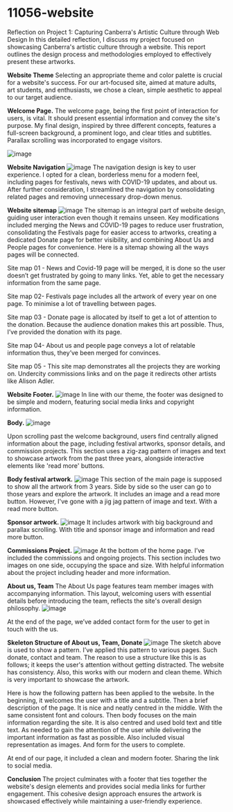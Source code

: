 # 11056-website
Reflection on Project 1: Capturing Canberra's Artistic Culture through Web Design
In this detailed reflection, I discuss my project focused on showcasing Canberra's artistic culture through a website. This report outlines the design process and methodologies employed to effectively present these artworks.

**Website Theme**
Selecting an appropriate theme and color palette is crucial for a website's success. For our art-focused site, aimed at mature adults, art students, and enthusiasts, we chose a clean, simple aesthetic to appeal to our target audience.

**Welcome Page.**
The welcome page, being the first point of interaction for users, is vital. It should present essential information and convey the site's purpose. My final design, inspired by three different concepts, features a full-screen background, a prominent logo, and clear titles and subtitles. Parallax scrolling was incorporated to engage visitors.

![image](https://user-images.githubusercontent.com/30599954/166442479-ef88e31c-da7c-44c3-93ec-640e88c985f1.png)

**Website Navigation**
![image](https://user-images.githubusercontent.com/30599954/166443869-eb1f86a4-9980-40a7-8d97-3be42af54e81.png)
The navigation design is key to user experience. I opted for a clean, borderless menu for a modern feel, including pages for festivals, news with COVID-19 updates, and about us. After further consideration, I streamlined the navigation by consolidating related pages and removing unnecessary drop-down menus.

**Website sitemap**
![image](https://user-images.githubusercontent.com/30599954/166445048-0b91e2d8-297c-4983-9aac-44ca6cc9d1fd.png)
The sitemap is an integral part of website design, guiding user interaction even though it remains unseen. Key modifications included merging the News and COVID-19 pages to reduce user frustration, consolidating the Festivals page for easier access to artworks, creating a dedicated Donate page for better visibility, and combining About Us and People pages for convenience. Here is a sitemap showing all the ways pages will be connected. 

Site map 01 - News and Covid-19 page will be merged, it is done so the user doesn’t get frustrated by going to many links. Yet, able to get the necessary information from the same page.

Site map 02- Festivals page includes all the artwork of every year on one page. To minimise a lot of travelling between pages. 

Site map 03 - Donate page is allocated by itself to get a lot of attention to the donation. Because the audience donation makes this art possible. Thus, I’ve provided the donation with its page.

Site map 04- About us and people page conveys a lot of relatable information thus, they’ve been merged for convinces.

Site map 05 - This site map demonstrates all the projects they are working on. Undercity commissions links and on the page it redirects other artists like Alison Adler.

**Website Footer.**
![image](https://user-images.githubusercontent.com/30599954/166445594-39192617-1965-421a-8aab-a513f476392c.png)
In line with our theme, the footer was designed to be simple and modern, featuring social media links and copyright information.

**Body.**
![image](https://user-images.githubusercontent.com/30599954/166449016-ec6842d3-14ac-4c6c-ab54-4ea60bfc723a.png)

Upon scrolling past the welcome background, users find centrally aligned information about the page, including festival artworks, sponsor details, and commission projects. This section uses a zig-zag pattern of images and text to showcase artwork from the past three years, alongside interactive elements like 'read more' buttons.

**Body festival artwork.**
![image](https://user-images.githubusercontent.com/30599954/166449106-8ab5c010-9c0a-4781-a629-c60879829e4e.png)
This section of the main page is supposed to show all the artwork from 3 years. Side by side so the user can go to those years and explore the artwork. It includes an image and a read more button. However, I've gone with a jig jag pattern of image and text. With a read more button.

**Sponsor artwork.**
![image](https://user-images.githubusercontent.com/30599954/166449241-c06cf5c9-4a82-44c7-a410-f52f2c411a11.png)
It includes artwork with big background and parallax scrolling. With title and sponsor image and information and read more button.

**Commissions Project.**
![image](https://user-images.githubusercontent.com/30599954/166449332-b114a46b-eb48-4c99-b2eb-f4a3713cd29d.png)
At the bottom of the home page. I’ve included the commissions and ongoing projects. This section includes two images on one side, occupying the space and size. With helpful information about the project including header and more information. 

**About us, Team**
The About Us page features team member images with accompanying information. This layout, welcoming users with essential details before introducing the team, reflects the site's overall design philosophy.
![image](https://user-images.githubusercontent.com/30599954/166450300-1de1b12a-c7f5-4435-8201-0d29845275fd.png)

At the end of the page, we’ve added contact form for the user to get in touch with the us.

**Skeleton Structure of About us, Team, Donate**
![image](https://user-images.githubusercontent.com/30599954/166451665-41eb8df8-39fd-4972-9d81-a94abf8ae437.png)
The sketch above is used to show a pattern. I’ve applied this pattern to various pages. Such donate, contact and team. The reason to use a structure like this is as follows; it keeps the user's attention without getting distracted. The website has consistency. Also, this works with our modern and clean theme. Which is very important to showcase the artwork. 

Here is how the following pattern has been applied to the website. In the beginning, it welcomes the user with a title and a subtitle. Then a brief description of the page. It is nice and neatly centred in the middle. With the same consistent font and colours.
Then body focuses on the main information regarding the site. It is also centred and used bold text and title text. As needed to gain the attention of the user while delivering the important information as fast as possible. Also included visual representation as images. And form for the users to complete. 

At end of our page, it included a clean and modern footer. Sharing the link to social media.

**Conclusion**
The project culminates with a footer that ties together the website's design elements and provides social media links for further engagement. This cohesive design approach ensures the artwork is showcased effectively while maintaining a user-friendly experience.



